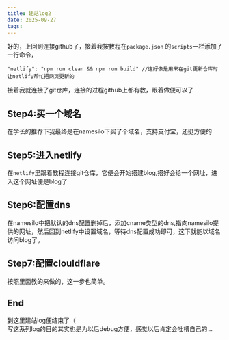 ```yaml
---
title: 建站log2
date: 2025-09-27
tags: 
---
```

好的，上回到连接github了，接着我按教程在`package.json`
的`scripts`一栏添加了一行命令，
```
"netlify": "npm run clean && npm run build" //这好像是用来在git更新仓库时让netlify帮忙把网页更新的
```
接着我就连接了git仓库，连接的过程github上都有教，跟着做便可以了
## Step4:买一个域名
在学长的推荐下我最终是在namesilo下买了个域名，支持支付宝，还挺方便的
## Step5:进入netlify
在`netlify`里跟着教程连接git仓库，它便会开始搭建blog,搭好会给一个网址，进入这个网址便是blog了
## Step6:配置dns
在namesilo中把默认的dns配置删掉后，添加cname类型的dns,指向namesilo提供的网址，然后回到netlify中设置域名，等待dns配置成功即可，这下就能以域名访问blog了。
## Step7:配置clouldflare
按照里面教的来做的，这一步也简单。
## End
到这里建站log便结束了（  
写这系列log的目的其实也是为以后debug方便，感觉以后肯定会吐槽自己的...

